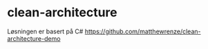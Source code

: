 # clean-architecture


Løsningen er basert på C# https://github.com/matthewrenze/clean-architecture-demo
